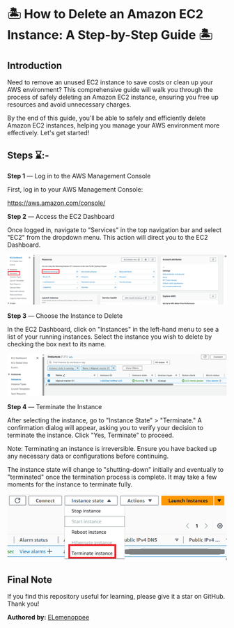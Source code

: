 # 🏝 How to Delete an Amazon EC2 Instance: A Step-by-Step Guide 🏝

## Introduction

Need to remove an unused EC2 instance to save costs or clean up your AWS environment? This comprehensive guide will walk you through the process of safely deleting an Amazon EC2 instance, ensuring you free up resources and avoid unnecessary charges.

By the end of this guide, you'll be able to safely and efficiently delete Amazon EC2 instances, helping you manage your AWS environment more effectively. Let's get started!

## Steps ⌛️:-

**Step 1** — Log in to the AWS Management Console

First, log in to your AWS Management Console:

https://aws.amazon.com/console/

**Step 2** — Access the EC2 Dashboard

Once logged in, navigate to "Services" in the top navigation bar and select "EC2" from the dropdown menu. This action will direct you to the EC2 Dashboard.

![alt text](images/image-16.png)

**Step 3** — Choose the Instance to Delete

In the EC2 Dashboard, click on "Instances" in the left-hand menu to see a list of your running instances. Select the instance you wish to delete by checking the box next to its name.

![alt text](images/image-17.png)

**Step 4** — Terminate the Instance

After selecting the instance, go to "Instance State" > "Terminate." A confirmation dialog will appear, asking you to verify your decision to terminate the instance. Click "Yes, Terminate" to proceed.

Note: Terminating an instance is irreversible. Ensure you have backed up any necessary data or configurations before continuing.

The instance state will change to "shutting-down" initially and eventually to "terminated" once the termination process is complete. It may take a few moments for the instance to terminate fully.

![alt text](images/image-18.png)

## Final Note

If you find this repository useful for learning, please give it a star on GitHub. Thank you!

**Authored by:** [ELemenoppee](https://github.com/ELemenoppee)